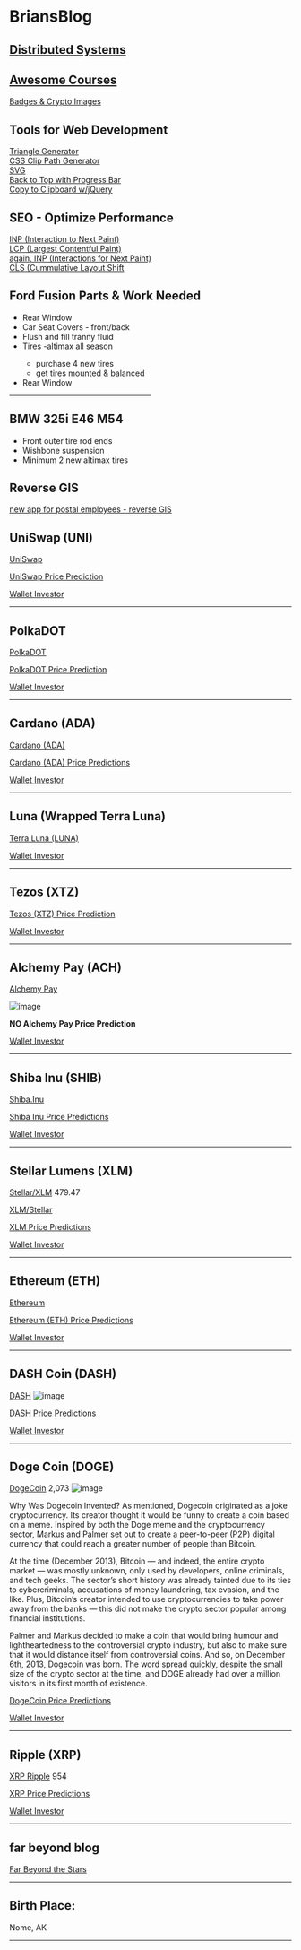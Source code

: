 # BriansBlog

<!--- Pictures of Silus Eric and Hayden Richelle and perhaps Kyah Jean.  
another-website under git on bauska.org and/or bauska.net --->

## [Distributed Systems](http://www.hpcs.cs.tsukuba.ac.jp/~tatebe/lecture/h23/dsys/dsd-tutorial.html)
## [Awesome Courses](https://requestbin.com/blog/working-with-webhooks/)

[Badges & Crypto Images](https://github.com/alexandresanlim/Badges4-README.md-Profile#-cryptocurrency-)

<!--~~~~~~~~~~~~~~~~~~~~~~~~~~~~~~~~~~~~~~~~~~~~~~~~~~~~~~~~~~~~~~~~~~~~~~~~~~~~~~~~~~~~~~~~~~~~-->
<!--~~~~~~~~~~~~~~~~~~~~~~~~~~~~~ tools for web development ~~~~~~~~~~~~~~~~~~~~~~~~~~~~~~~~~~~~-->
<h2>Tools for Web Development</h2>

[Triangle Generator](https://unused-css.com/tools/triangle-generator)<br>
[CSS Clip Path Generator](https://unused-css.com/tools/clip-path-generator)<br>
[SVG](https://www.theodinproject.com/lessons/node-path-intermediate-html-and-css-svg#anatomy-of-an-svg)<br>
[Back to Top with Progress Bar](https://html-online.com/articles/dynamic-scroll-back-top-page-button-javascript/)<br>
[Copy to Clipboard w/jQuery](https://html-online.com/articles/copy-to-clipboard-website-button-jquery/)
<!--~~~~~~~~~~~~~~~~~~~~~~~~~~~~~~~~~~~~~~~~~~~~~~~~~~~~~~~~~~~~~~~~~~~~~~~~~~~~~~~~~~~~~~~~~~~~-->
<!--~~~~~~~~~~~~~~~~~~~~~~~~~~~~ seo - optimize performance  ~~~~~~~~~~~~~~~~~~~~~~~~~~~~~~~~~~~-->
<h2 id="seo-optimize">SEO - Optimize Performance</h2>

[INP (Interaction to Next Paint)](https://www.supermonitoring.com/blog/inp-new-metric-in-core-web-vitals/)<br>
[LCP (Largest Contentful Paint)](https://web.dev/articles/optimize-lcp)<br>
[again, INP (Interactions for Next Paint)](https://web.dev/articles/inp)<br>
[CLS (Cummulative Layout Shift](https://web.dev/articles/optimize-cls)<br>
<!--~~~~~~~~~~~~~~~~~~~~~~~~~~~~~~~~~~~~~~~~~~~~~~~~~~~~~~~~~~~~~~~~~~~~~~~~~~~~~~~~~~~~~~~~~~~~-->
<!--~~~~~~~~~~~~~~~~~~~~~~~~~~~~~~~~~~ ford fusion 2010 ~~~~~~~~~~~~~~~~~~~~~~~~~~~~~~~~~~~~~~~~-->
<h2>Ford Fusion Parts & Work Needed</h2>
<ul>
<li>Rear Window</li>
<li>Car Seat Covers - front/back</li>
  <li>Flush and fill tranny fluid</li>
  <li>Tires -altimax all season</li>
     <ul>
     <li>purchase 4 new tires</li>
     <li>get tires mounted & balanced</li>
     </ul>
  <li>Rear Window</li>
  </ul>
<hr style="width:50%;text-align:left;margin-left:0">

<!--~~~~~~~~~~~~~~~~~~~~~~~~~~~~~~~~~~~~~~~~~~~~~~~~~~~~~~~~~~~~~~~~~~~~~~~~~~~~~~~~~~~~~~~~~~~~-->
<!--~~~~~~~~~~~~~~~~~~~~~~~~~~~~~~~ bmw 325i e46 m54 (2004) ~~~~~~~~~~~~~~~~~~~~~~~~~~~~~~~~~~~~-->
<h2>BMW 325i E46 M54</h2>
<ul>
<li>Front outer tire rod ends</li>
<li>Wishbone suspension</li>
<li>Minimum 2 new altimax tires</li>
</ul>

<!--~~~~~~~~~~~~~~~~~~~~~~~~~~~~~~~~~~~~~~~~~~~~~~~~~~~~~~~~~~~~~~~~~~~~~~~~~~~~~~~~~~~~~~~~~~~~-->
<!--~~~~~~~~~~~~~~~~~~~~~~~~~~~~ postal web site (reverse gis) ~~~~~~~~~~~~~~~~~~~~~~~~~~~~~~~~~-->
<h2>Reverse GIS</h2>

[new app for postal employees - reverse GIS](https://walletinvestor.com/forecast/uniswap-prediction)

<!--~~~~~~~~~~~~~~~~~~~~~~~~~~~~~~~~~~~~~~~~~~~~~~~~~~~~~~~~~~~~~~~~~~~~~~~~~~~~~~~~~~~~~~~~~~~~-->
<!--~~~~~~~~~~~~~~~~~~~~~~~~~~~~~~~~~~~~ UniSwap (UNI) ~~~~~~~~~~~~~~~~~~~~~~~~~~~~~~~~~~~~~~~~~-->
<h2>UniSwap (UNI)</h2>

[UniSwap](https://walletinvestor.com/forecast/uniswap-prediction)

[UniSwap Price Prediction](https://cryptocurrencypriceprediction.com/uniswap-uni-token-price-prediction/)

[Wallet Investor](https://walletinvestor.com/forecast/uniswap-prediction)

<hr>
<!--~~~~~~~~~~~~~~~~~~~~~~~~~~~~~~~~~~~~~~~~~~~~~~~~~~~~~~~~~~~~~~~~~~~~~~~~~~~~~~~~~~~~~~~~~~~~-->
<!--~~~~~~~~~~~~~~~~~~~~~~~~~~~~~~~~~~~~ PolkaDOT (DOT) ~~~~~~~~~~~~~~~~~~~~~~~~~~~~~~~~~~~~~~~~-->
<h2>PolkaDOT</h2>

[PolkaDOT](https://img.shields.io/badge/polkadot-E6007A?style=for-the-badge&logo=polkadot&logoColor=000)

[PolkaDOT Price Prediction](https://cryptocurrencypriceprediction.com/polkadot-dot-price-prediction/)

[Wallet Investor](https://walletinvestor.com/forecast/polkadot-prediction)

<hr>
<!--~~~~~~~~~~~~~~~~~~~~~~~~~~~~~~~~~~~~~~~~~~~~~~~~~~~~~~~~~~~~~~~~~~~~~~~~~~~~~~~~~~~~~~~~~~~~-->
<!--~~~~~~~~~~~~~~~~~~~~~~~~~~~~~~~~~~~~~~ cardano (ADA) ~~~~~~~~~~~~~~~~~~~~~~~~~~~~~~~~~~~~~~~-->
<h2>Cardano (ADA)</h2>

[Cardano (ADA)]()

[Cardano (ADA) Price Predictions](https://cryptocurrencypriceprediction.com/cardano-price-prediction/)

[Wallet Investor](https://walletinvestor.com/forecast/cardano-prediction)

<hr>
<!--~~~~~~~~~~~~~~~~~~~~~~~~~~~~~~~~~~~~~~~~~~~~~~~~~~~~~~~~~~~~~~~~~~~~~~~~~~~~~~~~~~~~~~~~~~~~-->
<!--~~~~~~~~~~~~~~~~~~~~~~~~~~~~~~~~~~~ luna (WRAPPED LUNA) ~~~~~~~~~~~~~~~~~~~~~~~~~~~~~~~~~~~~-->
<h2>Luna (Wrapped Terra Luna)</h2>

[Terra Luna (LUNA)](https://cryptocurrencypriceprediction.com/terra-luna-price-prediction/)

[Wallet Investor](https://walletinvestor.com/forecast/terra-prediction)

<hr>
<!--~~~~~~~~~~~~~~~~~~~~~~~~~~~~~~~~~~~~~~~~~~~~~~~~~~~~~~~~~~~~~~~~~~~~~~~~~~~~~~~~~~~~~~~~~~~~-->
<!--~~~~~~~~~~~~~~~~~~~~~~~~~~~~~~~~~~~~~~~~ tezos (XTZ) ~~~~~~~~~~~~~~~~~~~~~~~~~~~~~~~~~~~~~~~-->
<h2>Tezos (XTZ)</h2>

[Tezos (XTZ) Price Prediction](https://cryptocurrencypriceprediction.com/tezos-price-prediction-2020-2021-xtz-coin-future-forecast-till-10/)

[Wallet Investor](https://walletinvestor.com/forecast/tezos-prediction)

<hr>
<!--~~~~~~~~~~~~~~~~~~~~~~~~~~~~~~~~~~~~~~~~~~~~~~~~~~~~~~~~~~~~~~~~~~~~~~~~~~~~~~~~~~~~~~~~~~~~-->
<!--~~~~~~~~~~~~~~~~~~~~~~~~~~~~~~~~~~~~~ ach (ALCHEMY PAY) ~~~~~~~~~~~~~~~~~~~~~~~~~~~~~~~~~~~~-->
<h2>Alchemy Pay (ACH)</h2>

[Alchemy Pay](https://img.api.cryptorank.io/coins/60x60.alchemy1586999187880.png)

![image](https://user-images.githubusercontent.com/41387907/161850719-41e88381-4f2f-4435-b0a6-2d17d21921ab.png)

<b>NO Alchemy Pay Price Prediction</b>

[Wallet Investor](https://walletinvestor.com/forecast/alchemy-pay-prediction)

<hr>
<!--~~~~~~~~~~~~~~~~~~~~~~~~~~~~~~~~~~~~~~~~~~~~~~~~~~~~~~~~~~~~~~~~~~~~~~~~~~~~~~~~~~~~~~~~~~~~-->
<!--~~~~~~~~~~~~~~~~~~~~~~~~~~~~~~~~~~~~~ shiba (SHIBA INU) ~~~~~~~~~~~~~~~~~~~~~~~~~~~~~~~~~~~~-->
<h2>Shiba Inu (SHIB)</h2>

[Shiba.Inu](https://www.bing.com/th?id=AMMS_1c035b26af7948777de5d85821f84160&w=110&h=110&c=7&rs=1&qlt=80&cdv=1&pid=16.1)

[Shiba Inu Price Predictions](https://cryptocurrencypriceprediction.com/shiba-inu-shib-coin-price-prediction/)

[Wallet Investor](https://walletinvestor.com/forecast/shiba-inu-prediction)

<hr>
<!--~~~~~~~~~~~~~~~~~~~~~~~~~~~~~~~~~~~~~~~~~~~~~~~~~~~~~~~~~~~~~~~~~~~~~~~~~~~~~~~~~~~~~~~~~~~~-->
<!--~~~~~~~~~~~~~~~~~~~~~~~~~~~~~~~~~~~~~~ xlm (STELLAR) ~~~~~~~~~~~~~~~~~~~~~~~~~~~~~~~~~~~~~~~-->
<h2>Stellar Lumens (XLM)</h2>

[Stellar/XLM](	https://img.shields.io/badge/Stellar-090020?style=for-the-badge&logo=stellar&logoColor=white)
479.47

[XLM/Stellar](https://img.shields.io/badge/Stellar-090020?style=for-the-badge&logo=stellar&logoColor=white)

[XLM Price Predictions](https://cryptocurrencypriceprediction.com/stellar-lumens-xlm-price-prediction-2018-2019-2020-2025-2030-till-5-usd/)

[Wallet Investor](https://walletinvestor.com/forecast/stellar-lumens-prediction)

<hr>
<!--~~~~~~~~~~~~~~~~~~~~~~~~~~~~~~~~~~~~~~~~~~~~~~~~~~~~~~~~~~~~~~~~~~~~~~~~~~~~~~~~~~~~~~~~~~~~-->
<!--~~~~~~~~~~~~~~~~~~~~~~~~~~~~~~~~~~~~~~ eth (ETHEREUM) ~~~~~~~~~~~~~~~~~~~~~~~~~~~~~~~~~~~~~~-->
<h2>Ethereum (ETH)</h2>

[Ethereum](https://img.shields.io/badge/Ethereum-3C3C3D?style=for-the-badge&logo=Ethereum&logoColor=white)

[Ethereum (ETH) Price Predictions](https://cryptocurrencypriceprediction.com/ethereum-eth-2-0-price-prediction-2020-release-date-staking-calculator/)

[Wallet Investor](https://walletinvestor.com/forecast/ethereum-prediction)

<hr>
<!--~~~~~~~~~~~~~~~~~~~~~~~~~~~~~~~~~~~~~~~~~~~~~~~~~~~~~~~~~~~~~~~~~~~~~~~~~~~~~~~~~~~~~~~~~~~~-->
<!--~~~~~~~~~~~~~~~~~~~~~~~~~~~~~~~~~~~~~~ dash (DASH COIN) ~~~~~~~~~~~~~~~~~~~~~~~~~~~~~~~~~~~~-->
<h2>DASH Coin (DASH)</h2>

[DASH](https://img.shields.io/badge/dash-008DE4?style=for-the-badge&logo=dash&logoColor=white)
![image](https://user-images.githubusercontent.com/41387907/161837762-b3ff5f79-3a17-47b1-910e-0d7bd43d18e9.png)

[DASH Price Predictions](https://cryptocurrencypriceprediction.com/dash-price-prediction-2020-till-500-1000-usd/)

[Wallet Investor](https://walletinvestor.com/forecast/dash-prediction)

<hr>
<!--~~~~~~~~~~~~~~~~~~~~~~~~~~~~~~~~~~~~~~~~~~~~~~~~~~~~~~~~~~~~~~~~~~~~~~~~~~~~~~~~~~~~~~~~~~~~-->
<!--~~~~~~~~~~~~~~~~~~~~~~~~~~~~~~~~~~~~ doge (DOGE Coin) ~~~~~~~~~~~~~~~~~~~~~~~~~~~~~~~~~~~~~~-->
<h2>Doge Coin (DOGE)</h2>

[DogeCoin](https://img.shields.io/badge/dogecoin-C2A633?style=for-the-badge&logo=dogecoin&logoColor=white)
2,073
![image](https://user-images.githubusercontent.com/41387907/161837877-fda6e6c4-6c78-434a-ba80-93aefe711fe1.png)

Why Was Dogecoin Invented?
As mentioned, Dogecoin originated as a joke cryptocurrency. Its creator thought it would be funny to create a coin based on a meme. Inspired by both the Doge meme and the cryptocurrency sector, Markus and Palmer set out to create a peer-to-peer (P2P) digital currency that could reach a greater number of people than Bitcoin.

At the time (December 2013), Bitcoin — and indeed, the entire crypto market — was mostly unknown, only used by developers, online criminals, and tech geeks. The sector’s short history was already tainted due to its ties to cybercriminals, accusations of money laundering, tax evasion, and the like. Plus, Bitcoin’s creator intended to use cryptocurrencies to take power away from the banks — this did not make the crypto sector popular among financial institutions.

Palmer and Markus decided to make a coin that would bring humour and lightheartedness to the controversial crypto industry, but also to make sure that it would distance itself from controversial coins. And so, on December 6th, 2013, Dogecoin was born. The word spread quickly, despite the small size of the crypto sector at the time, and DOGE already had over a million visitors in its first month of existence.

[DogeCoin Price Predictions](https://cryptocurrencypriceprediction.com/dogecoin-doge-price-prediction/)

[Wallet Investor](https://walletinvestor.com/forecast/dogecoin-prediction)

<hr>
<!--~~~~~~~~~~~~~~~~~~~~~~~~~~~~~~~~~~~~~~~~~~~~~~~~~~~~~~~~~~~~~~~~~~~~~~~~~~~~~~~~~~~~~~~~~~~~-->
<!--~~~~~~~~~~~~~~~~~~~~~~~~~~~~~~~~~~~~ xrp (XRP RIPPLE) ~~~~~~~~~~~~~~~~~~~~~~~~~~~~~~~~~~~~~~-->
<h2>Ripple (XRP)</h2>

[XRP Ripple](https://img.shields.io/badge/Xrp-black?style=for-the-badge&logo=xrp&logoColor=white)
954

[XRP Price Predictions](https://cryptocurrencypriceprediction.com/xrp-price-prediction-2020-2021-2025-xrp-forecast/)

[Wallet Investor](https://walletinvestor.com/forecast/xrp-prediction)

<hr>
<!--~~~~~~~~~~~~~~~~~~~~~~~~~~~~~~~~~~~~~~~~~~~~~~~~~~~~~~~~~~~~~~~~~~~~~~~~~~~~~~~~~~~~~~~~~~~~-->
<!--~~~~~~~~~~~~~~~~~~~~~~~~~~~~~~~~~~~~~ far beyond blog ~~~~~~~~~~~~~~~~~~~~~~~~~~~~~~~~~~~~~~-->
<h2>far beyond blog</h2>

[Far Beyond the Stars](https://www.farbeyondthestars.com/swedenborg/)

<hr>
<!--~~~~~~~~~~~~~~~~~~~~~~~~~~~~~~~~~~~~~~~~~~~~~~~~~~~~~~~~~~~~~~~~~~~~~~~~~~~~~~~~~~~~~~~~~~~~-->
<!--~~~~~~~~~~~~~~~~~~~~~~~~~~~~~~~~~~~~~~~~ nome, AK ~~~~~~~~~~~~~~~~~~~~~~~~~~~~~~~~~~~~~~~~~~-->
<h2>Birth Place:</h2>

Nome, AK

<hr>

